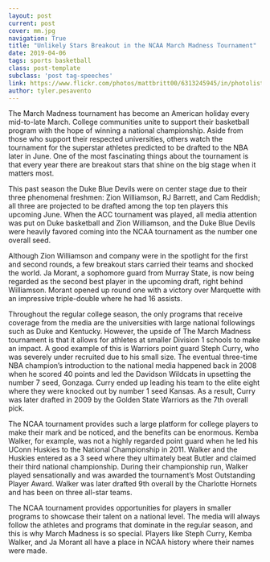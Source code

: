 ```yaml
---
layout: post
current: post
cover: mm.jpg
navigation: True
title: "Unlikely Stars Breakout in the NCAA March Madness Tournament"
date: 2019-04-06
tags: sports basketball
class: post-template
subclass: 'post tag-speeches'
link: https://www.flickr.com/photos/mattbritt00/6313245945/in/photolist-aBT352-aBVHML
author: tyler.pesavento
---
```

The March Madness tournament has become an American holiday every mid-to-late March. College communities unite to support their basketball program with the hope of winning a national championship. Aside from those who support their respected universities, others watch the tournament for the superstar athletes predicted to be drafted to the NBA later in June. One of the most fascinating things about the tournament is that every year there are breakout stars that shine on the big stage when it matters most.

This past season the Duke Blue Devils were on center stage due to their three phenomenal freshmen: Zion Williamson, RJ Barrett, and Cam Reddish; all three are projected to be drafted among the top ten players this upcoming June. When the ACC tournament was played, all media attention was put on Duke basketball and Zion Williamson, and the  Duke Blue Devils were heavily favored coming into the NCAA tournament as the number one overall seed.

Although Zion Williamson and company were in the spotlight for the first and second rounds, a few breakout stars carried their teams and shocked the world. Ja Morant, a sophomore guard from Murray State, is now being regarded as the second best player in the upcoming draft, right behind Williamson. Morant opened up round one with a victory over Marquette with an impressive triple-double where he had 16 assists.

Throughout the regular college season, the only programs that receive coverage from the media are the universities with large national followings such as Duke and Kentucky. However, the upside of  The March Madness tournament is that it allows for athletes at smaller Division 1 schools to make an impact. A good example of this is Warriors point guard Steph Curry, who was severely under recruited due to his small size. The eventual three-time NBA champion’s introduction to the national media happened back in 2008 when he scored 40 points and led the Davidson Wildcats in upsetting the number 7 seed, Gonzaga. Curry ended up leading his team to the elite eight where they were knocked out by number 1 seed Kansas. As a result, Curry was later drafted in 2009 by the Golden State Warriors as the 7th overall pick.

The NCAA tournament provides such a large platform for college players to make their mark and be noticed, and the benefits can be enormous. Kemba Walker, for example, was not a highly regarded point guard when he led his UConn Huskies to the National Championship in 2011. Walker and the Huskies entered as a 3 seed where they ultimately beat Butler and claimed their third national championship. During their championship run, Walker played sensationally and was awarded the tournament’s Most Outstanding Player Award. Walker was later drafted 9th overall by the Charlotte Hornets and has been on three all-star teams.

The NCAA tournament provides opportunities for players in smaller programs to showcase their talent on a national level. The media will always follow the athletes and programs that dominate in the regular season, and this is why March Madness is so special. Players like Steph Curry, Kemba Walker, and Ja Morant all have a place in NCAA history where their names were made.
